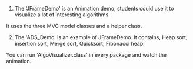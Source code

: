 
1. The 'JFrameDemo' is an Animation demo; students could use it to visualize a lot of interesting algorithms. 

It uses the three MVC model classes and a helper class.


2. The 'ADS_Demo' is an example of JFrameDemo. It contains, Heap sort, insertion sort, Merge sort, Quicksort, Fibonacci heap. 

You can run 'AlgoVisualizer.class' in every package and watch the animation.
